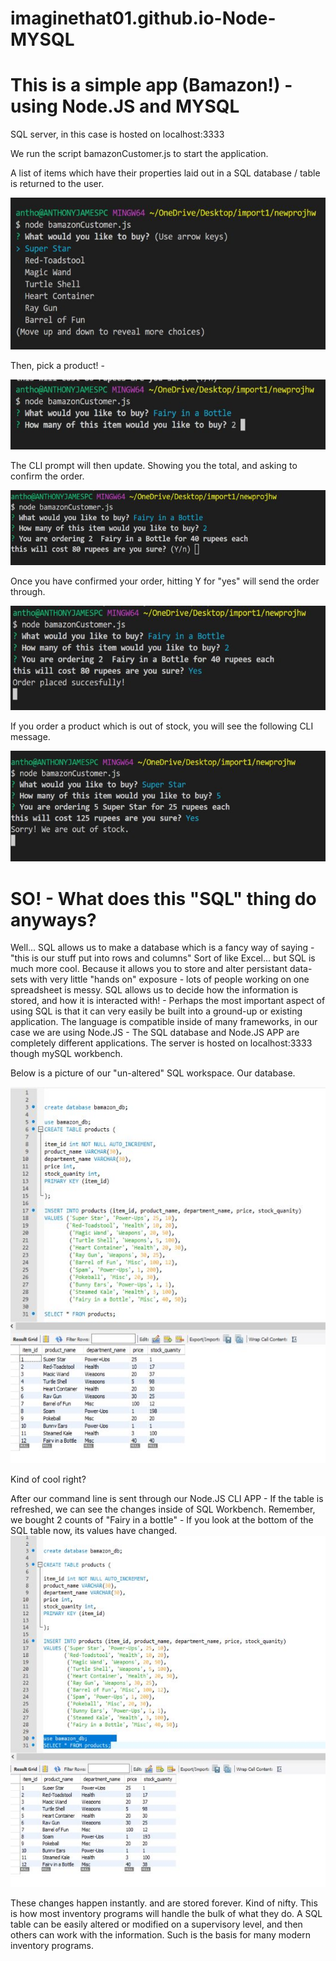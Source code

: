 # imaginethat01.github.io-Node-MYSQL

<h1>This is a simple app (Bamazon!) - using Node.JS and MYSQL</h1>

SQL server, in this case is hosted on localhost:3333


We run the script bamazonCustomer.js to start the application. 

A list of items which have their properties laid out in a SQL database / table is returned to the user. 

<img src="projectphotos/firstscreen.jpg"> 


Then, pick a product! - 

<img src="projectphotos/secondscreen.jpg">
<br>

The CLI prompt will then update. Showing you the total, and asking to confirm the order.

<img src="projectphotos/thirdscreen.jpg">

Once you have confirmed your order, hitting Y for "yes" will send the order through.

<img src="projectphotos/finalscreen.jpg">

If you order a product which is out of stock, you will see the following CLI message.

<img src="projectphotos/oos.jpg">
<br>

<h1>SO! - What does this "SQL" thing do anyways?</h1> 

Well... SQL allows us to make a database which is a fancy way of saying - "this is our stuff put into rows and columns" 
Sort of like Excel... but SQL is much more cool. Because it allows you to store and alter persistant data-sets with very little
"hands on" exposure - lots of people working on one spreadsheet is messy. SQL allows us to decide how the information is stored, and how
it is interacted with! - Perhaps the most important aspect of using SQL is that it can very easily be built into a ground-up or existing application. The language is compatible inside of many frameworks, in our case we are using Node.JS - The SQL database and Node.JS APP are completely different applications. The server is hosted on localhost:3333 though mySQL workbench.  

Below is a picture of our "un-altered" SQL workspace. Our database.

<img src="projectphotos/sqlscreen.jpg">

Kind of cool right? 

After our command line is sent through our Node.JS CLI APP - If the table is refreshed, we can see the changes inside of SQL Workbench.
Remember, we bought 2 counts of "Fairy in a bottle" - If you look at the bottom of the SQL table now, its values have changed. 
<br>
<img src="projectphotos/sqlconfirm.jpg">
<br>


These changes happen instantly. and are stored forever. Kind of nifty. This is how most inventory programs will handle the bulk of what they do. A SQL table can be easily altered or modified on a supervisory level, and then others can work with the information. Such is the basis for many modern inventory programs. 






